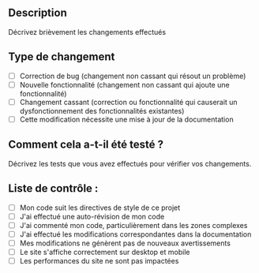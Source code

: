 ## Description
Décrivez brièvement les changements effectués

## Type de changement
- [ ] Correction de bug (changement non cassant qui résout un problème)
- [ ] Nouvelle fonctionnalité (changement non cassant qui ajoute une fonctionnalité)
- [ ] Changement cassant (correction ou fonctionnalité qui causerait un dysfonctionnement des fonctionnalités existantes)
- [ ] Cette modification nécessite une mise à jour de la documentation

## Comment cela a-t-il été testé ?
Décrivez les tests que vous avez effectués pour vérifier vos changements.

## Liste de contrôle :
- [ ] Mon code suit les directives de style de ce projet
- [ ] J'ai effectué une auto-révision de mon code
- [ ] J'ai commenté mon code, particulièrement dans les zones complexes
- [ ] J'ai effectué les modifications correspondantes dans la documentation
- [ ] Mes modifications ne génèrent pas de nouveaux avertissements
- [ ] Le site s'affiche correctement sur desktop et mobile
- [ ] Les performances du site ne sont pas impactées
